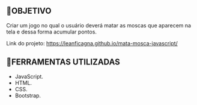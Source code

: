## 💎OBJETIVO
  
  Criar um jogo no qual o usuário deverá matar as moscas que aparecem na tela e dessa forma acumular pontos.
  
  Link do projeto: https://leanficagna.github.io/mata-mosca-javascript/
  
## 📒FERRAMENTAS UTILIZADAS

  - JavaScript.
  - HTML.
  - CSS.
  - Bootstrap.
